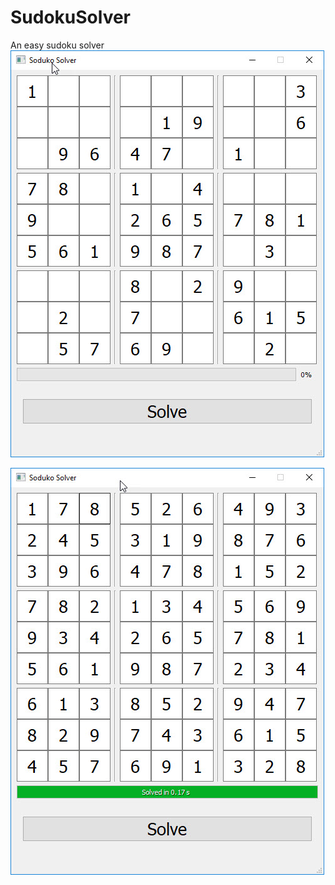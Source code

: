# SudokuSolver

An easy sudoku solver
![alt text](https://github.com/EspenEnes/SudokuSolver/blob/master/Unsloved.jpg)

![alt text](https://github.com/EspenEnes/SudokuSolver/blob/master/solved.jpg)

